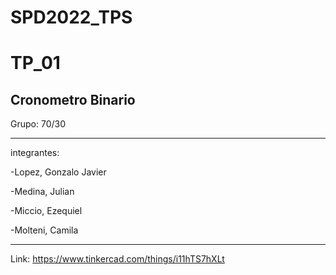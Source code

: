 # SPD2022_TPS

# TP_01 

Cronometro Binario
---------------------------------------------------------

Grupo: 70/30

---------------------------------------------------------
integrantes:


-Lopez, Gonzalo Javier

-Medina, Julian

-Miccio, Ezequiel

-Molteni, Camila

-------------------------------------------------------

Link: https://www.tinkercad.com/things/i11hTS7hXLt
